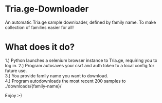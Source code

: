 # Tria.ge-Downloader
An automatic Tria.ge sample downloader, defined by family name. To make collection of families easier for all!

# What does it do?
1.) Python launches a selenium browser instance to Tria.ge, requiring you to log in.
2.) Program autosaves your csrf and auth token to a local config for future use.  
3.) You provide family name you want to download.  
4.) Program autodownloads the most recent 200 samples to ./downloads/{family-name}/  

Enjoy :-)
